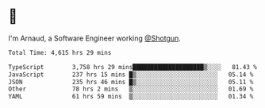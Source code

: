 # 👋

I'm Arnaud, a Software Engineer working [@Shotgun](https://shotgun.live).

<!--START_SECTION:waka-->

```txt
Total Time: 4,615 hrs 29 mins

TypeScript        3,758 hrs 29 mins████████████████████▒░░░░   81.43 %
JavaScript        237 hrs 15 mins █▒░░░░░░░░░░░░░░░░░░░░░░░   05.14 %
JSON              235 hrs 46 mins █▒░░░░░░░░░░░░░░░░░░░░░░░   05.11 %
Other             78 hrs 2 mins   ▒░░░░░░░░░░░░░░░░░░░░░░░░   01.69 %
YAML              61 hrs 59 mins  ▒░░░░░░░░░░░░░░░░░░░░░░░░   01.34 %
```

<!--END_SECTION:waka-->
